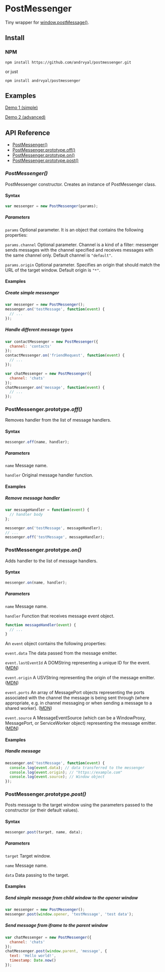 # PostMessenger

Tiny wrapper for [window.postMessage()](https://developer.mozilla.org/en-US/docs/Web/API/Window/postMessage).


## Install

### NPM

```shell
npm install https://github.com/andrvyal/postmessenger.git
```

or just

```shell
npm install andrvyal/postmessenger
```


## Examples

[Demo 1 (simple)](https://plnkr.co/edit/0ReoQFHeYTTAQItOIJ6f?p=preview)

[Demo 2 (advanced)](https://plnkr.co/edit/q6dMLKuotnV5lgyF2ebo?p=preview)


## API Reference

- [PostMessenger()](#postmessenger-1)
- [PostMessenger.prototype.off()](#postmessengerprototypeoff)
- [PostMessenger.prototype.on()](#postmessengerprototypeon)
- [PostMessenger.prototype.post()](#postmessengerprototypepost)


### ***PostMessenger()***

PostMessenger constructor. Creates an instance of PostMessenger class.

#### Syntax

```js
var messenger = new PostMessenger(params);
```

##### Parameters

`params` Optional parameter. It is an object that contains the following properties:

`params.channel` Optional parameter. Channel is a kind of a filter: messenger sends messages with the channel specified and receives messages with the same channel only. Default channel is `"default"`.

`params.origin` Optional parameter. Specifies an origin that should match the URL of the target window. Default origin is `"*"`.

#### Examples

##### Create simple messenger

```js
var messenger = new PostMessenger();
messenger.on('testMessage', function(event) {
  // ...
});
```

##### Handle different message types

```js
var contactMessenger = new PostMessenger({
  channel: 'contacts'
});
contactMessenger.on('friendRequest', function(event) {
  // ...
});

var chatMessenger = new PostMessenger({
  channel: 'chats'
});
chatMessenger.on('message', function(event) {
  // ...
});
```


### PostMessenger.prototype.***off()***

Removes handler from the list of message handlers.

#### Syntax

```js
messenger.off(name, handler);
```

##### Parameters

`name` Message name.

`handler` Original message handler function.

#### Examples

##### Remove message handler

```js
var messageHandler = function(event) {
  // handler body
};

messenger.on('testMessage', messageHandler);
// ...
messenger.off('testMessage', messageHandler);
```


### PostMessenger.prototype.***on()***

Adds handler to the list of message handlers.

#### Syntax

```js
messenger.on(name, handler);
```

##### Parameters

`name` Message name.

`handler` Function that receives message event object.

```js
function messageHandler(event) {
  // ...
}
```

An `event` object contains the following properties:

`event.data` The data passed from the message emitter.

`event.lastEventId` A DOMString representing a unique ID for the event. ([MDN](https://developer.mozilla.org/en-US/docs/Web/API/MessageEvent))

`event.origin` A USVString representing the origin of the message emitter. ([MDN](https://developer.mozilla.org/en-US/docs/Web/API/MessageEvent))

`event.ports` An array of MessagePort objects representing the ports associated with the channel the message is being sent through (where appropriate, e.g. in channel messaging or when sending a message to a shared worker). ([MDN](https://developer.mozilla.org/en-US/docs/Web/API/MessageEvent))

`event.source` A MessageEventSource (which can be a WindowProxy, MessagePort, or ServiceWorker object) representing the message emitter. ([MDN](https://developer.mozilla.org/en-US/docs/Web/API/MessageEvent))

#### Examples

##### Handle message

```js
messenger.on('testMessage', function(event) {
  console.log(event.data); // data transferred to the messenger
  console.log(event.origin); // "https://example.com"
  console.log(event.source); // Window object
});
```


### PostMessenger.prototype.***post()***

Posts message to the target window using the parameters passed to the constructor (or their default values).

#### Syntax

```js
messenger.post(target, name, data);
```

##### Parameters

`target` Target window.

`name` Message name.

`data` Data passing to the target.

#### Examples

##### Send simple message from child window to the opener window

```js
var messenger = new PostMessenger();
messenger.post(window.opener, 'testMessage', 'test data');
```

##### Send message from iframe to the parent window

```js
var chatMessenger = new PostMessenger({
  channel: 'chats'
});
chatMessenger.post(window.parent, 'message', {
  text: 'Hello world!',
  timestamp: Date.now()
});
```

